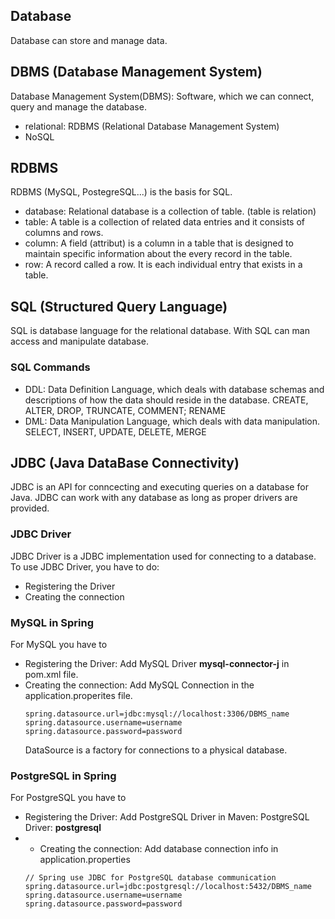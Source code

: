 ## Database
Database can store and manage data.<br>

## DBMS (Database Management System)
Database Management System(DBMS): Software, which we can connect, query and manage the database.
- relational: RDBMS (Relational Database Management System)
- NoSQL

## RDBMS
RDBMS (MySQL, PostegreSQL...) is the basis for SQL. 
- database: Relational database is a collection of table. (table is relation)
- table: A table is a collection of related data entries and it consists of columns and rows.
- column: A field (attribut) is a column in a table that is designed to maintain specific information about the every record in the table.
- row: A record called a row. It is each individual entry that exists in a table.

## SQL (Structured Query Language)
SQL is database language for the relational database. With SQL can man access and manipulate database.

### SQL Commands
- DDL: Data Definition Language, which deals with database schemas and descriptions of how the data should reside in the database. CREATE, ALTER, DROP, TRUNCATE, COMMENT; RENAME
- DML: Data Manipulation Language, which deals with data manipulation. SELECT, INSERT, UPDATE, DELETE, MERGE
  
## JDBC (Java DataBase Connectivity)
JDBC is an API for conncecting and executing queries on a database for Java. JDBC can work with any database as long as proper drivers are provided.

### JDBC Driver
JDBC Driver is a JDBC implementation used for connecting to a database.
To use JDBC Driver, you have to do:
- Registering the Driver
- Creating the connection

### MySQL in Spring
For MySQL you have to
- Registering the Driver: 
  Add MySQL Driver **mysql-connector-j** in pom.xml file.
- Creating the connection:
  Add MySQL Connection in the application.properites file.
  ```
  spring.datasource.url=jdbc:mysql://localhost:3306/DBMS_name
  spring.datasource.username=username
  spring.datasource.password=password
  ```
  DataSource is a factory for connections to a physical database.

### PostgreSQL in Spring
For PostgreSQL you have to
- Registering the Driver: 
  Add PostgreSQL Driver in Maven: PostgreSQL Driver: **postgresql**
- - Creating the connection:
  Add database connection info in application.properties
  ```
  // Spring use JDBC for PostgreSQL database communication
  spring.datasource.url=jdbc:postgresql://localhost:5432/DBMS_name
  spring.datasource.username=username
  spring.datasource.password=password
  ```
